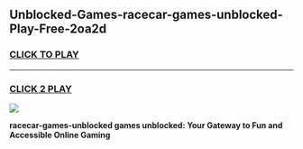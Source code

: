 
## Unblocked-Games-racecar-games-unblocked-Play-Free-2oa2d
<h3>
<a href="https://premium76.site?title=racecar-games-unblocked&ref=23A">CLICK TO PLAY</a></h3>
<hr>

<h3>
<a href="https://premium76.site?title=racecar-games-unblocked&ref=23A">CLICK 2 PLAY</a>
  
</h3>

<a href="https://premium76.site?title=racecar-games-unblocked&ref=23A"><img src="https://clearcache.store/games.png"></a>


**racecar-games-unblocked games unblocked: Your Gateway to Fun and Accessible Online Gaming**
